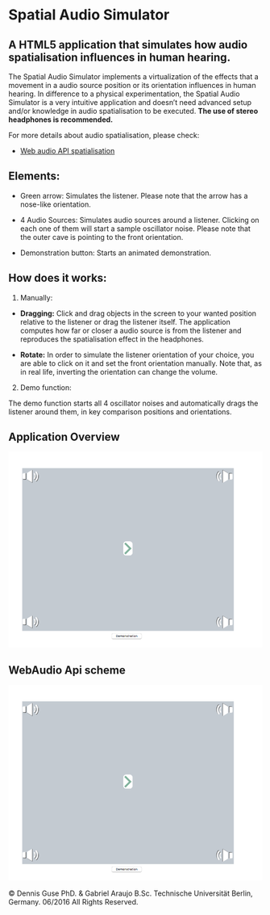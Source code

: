 Spatial Audio Simulator
=======================


A HTML5 application that simulates how audio spatialisation influences in human hearing.
------------------------------------------------------------


The Spatial Audio Simulator implements a virtualization of the effects that a movement in a audio source position or its orientation influences in human hearing.
In difference to a physical experimentation, the Spatial Audio Simulator is a very intuitive application and doesn’t need advanced setup and/or knowledge in audio spatialisation to be executed. **The use of stereo headphones is recommended.**

For more details about audio spatialisation, please check: 

* [Web audio API spatialisation](https://developer.mozilla.org/en-US/docs/Web/API/Web_Audio_API/Web_audio_spatialization_basics "Title") 



Elements:
--------

* Green arrow: Simulates the listener. Please note that the arrow has a nose-like orientation.

* 4 Audio Sources: Simulates audio sources around a listener. Clicking on each one of them will start a sample oscillator noise. Please note that the outer cave is pointing to the front orientation.

* Demonstration button: Starts an animated demonstration.


How does it works:
--------

1. Manually:

* **Dragging:** Click and drag objects in the screen to your wanted position relative to the listener or drag the listener itself. The application computes how far or closer a audio source is from the listener and reproduces the spatialisation effect in the headphones. 


* **Rotate:** In order to simulate the listener orientation of your choice, you are able to click on it and set the front orientation manually. Note that, as in real life, inverting the orientation can change the volume.  



2. Demo function:

The demo function starts all 4 oscillator noises and automatically drags the listener around them, in key comparison positions and orientations.



Application Overview
--------

![alt text][id]

[id]: /docs/Overview1.png "Title"







WebAudio Api scheme
--------


![alt text][id]

[id]: /docs/Webaudio.png "Title"











© Dennis Guse PhD. & Gabriel Araujo B.Sc. Technische Universität Berlin, Germany. 06/2016 All Rights Reserved.